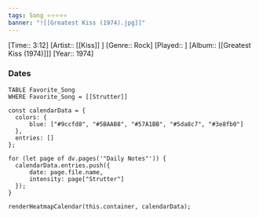 ```yaml
---
tags: Song ⭐⭐⭐⭐⭐ 
banner: "![[Greatest Kiss (1974).jpg]]"
---
```

[Time:: 3:12]
[Artist:: [[Kiss]] ]
[Genre:: Rock]
[Played:: ]
[Album:: [[Greatest Kiss (1974)]]]
[Year:: 1974]
### Dates
````dataview
TABLE Favorite_Song
WHERE Favorite_Song = [[Strutter]]
````
  ```dataviewjs
const calendarData = { 
	colors: { 
		blue: ["#9ccfd8", "#5BAAB8", "#57A1BB", "#5da8c7", "#3e8fb0"] 
	}, 
	entries: [] 
}; 

for (let page of dv.pages('"Daily Notes"')) { 
	calendarData.entries.push({ 
		date: page.file.name, 
		intensity: page["Strutter"]
	}); 
} 

renderHeatmapCalendar(this.container, calendarData);
```
